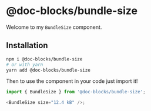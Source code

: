# @doc-blocks/bundle-size

Welcome to my `BundleSize` component.

## Installation

```sh
npm i @doc-blocks/bundle-size
# or with yarn
yarn add @doc-blocks/bundle-size
```

Then to use the component in your code just import it!

```js
import { BundleSize } from '@doc-blocks/bundle-size';

<BundleSize size="12.4 kB" />;
```

